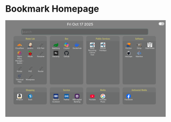 # Bookmark Homepage

![Alt text](project/Screenshot.png "screenshot of homepage running in a browser")




